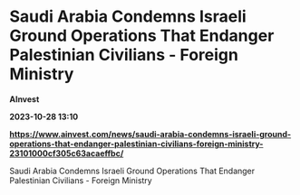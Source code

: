 # Saudi Arabia Condemns Israeli Ground Operations That Endanger Palestinian Civilians - Foreign Ministry
**AInvest**

**2023-10-28 13:10**

**https://www.ainvest.com/news/saudi-arabia-condemns-israeli-ground-operations-that-endanger-palestinian-civilians-foreign-ministry-23101000cf305c63acaeffbc/**

Saudi Arabia Condemns Israeli Ground Operations That Endanger Palestinian Civilians - Foreign Ministry